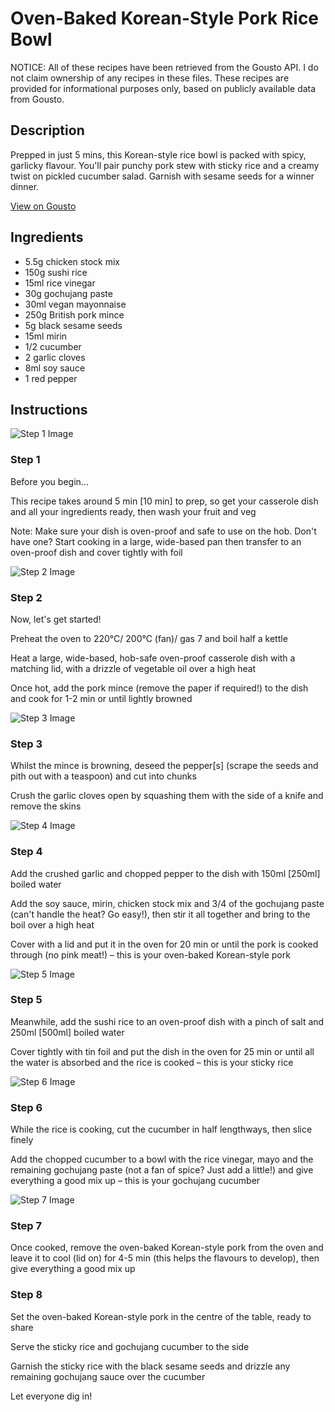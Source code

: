 # Oven-Baked Korean-Style Pork Rice Bowl

NOTICE: All of these recipes have been retrieved from the Gousto API. I do not claim ownership of any recipes in these files. These recipes are provided for informational purposes only, based on publicly available data from Gousto.

## Description

Prepped in just 5 mins, this Korean-style rice bowl is packed with spicy, garlicky flavour. You'll pair punchy pork stew with sticky rice and a creamy twist on pickled cucumber salad. Garnish with sesame seeds for a winner dinner. 

[View on Gousto](https://www.gousto.co.uk/recipes/cookbook/oven-baked-korean-style-pork-rice-bowl)

## Ingredients

- 5.5g chicken stock mix
- 150g sushi rice
- 15ml rice vinegar
- 30g gochujang paste
- 30ml vegan mayonnaise
- 250g British pork mince
- 5g black sesame seeds
- 15ml mirin
- 1/2 cucumber
- 2 garlic cloves
- 8ml soy sauce
- 1 red pepper

## Instructions

![Step 1 Image](https://production-media.gousto.co.uk/cms/recipe-step-image/step-1-1653318882719-x200.jpg)

### Step 1

Before you begin...

This recipe takes around 5 min <span class="text-danger">[10 min]</span> to prep, so get your casserole dish and all your ingredients ready, then wash your fruit and veg

Note: Make sure your dish is oven-proof and safe to use on the hob. Don't have one? Start cooking in a large, wide-based pan then transfer to an oven-proof dish and cover tightly with foil

![Step 2 Image](https://production-media.gousto.co.uk/cms/recipe-step-image/step-2-1653318892188-x200.jpg)

### Step 2

Now, let's get started!

Preheat the oven to 220°C/ 200°C (fan)/ gas 7 and boil half a kettle

Heat a large, wide-based, hob-safe oven-proof casserole dish with a matching lid, with a drizzle of vegetable oil over a high heat

Once hot, add the pork mince (remove the paper if required!) to the dish and cook for 1-2 min or until lightly browned

![Step 3 Image](https://production-media.gousto.co.uk/cms/recipe-step-image/step-3-1653318903217-x200.jpg)

### Step 3

Whilst the mince is browning, deseed the pepper<span class="text-danger">[s]</span> (scrape the seeds and pith out with a teaspoon) and cut into chunks

Crush the garlic cloves open by squashing them with the side of a knife and remove the skins

![Step 4 Image](https://production-media.gousto.co.uk/cms/recipe-step-image/step-4-1653318913796-x200.jpg)

### Step 4

Add the crushed garlic and chopped pepper to the dish with 150ml <span class="text-danger">[250ml]</span> boiled water

Add the soy sauce, mirin, chicken stock mix and 3/4 of the gochujang paste (can't handle the heat? Go easy!), then stir it all together and bring to the boil over a high heat

Cover with a lid and put it in the oven for 20 min or until the pork is cooked through (no pink meat!) – this is your oven-baked Korean-style pork

![Step 5 Image](https://production-media.gousto.co.uk/cms/recipe-step-image/step-5-1653318920858-x200.jpg)

### Step 5

Meanwhile, add the sushi rice to an oven-proof dish with a pinch of salt and 250ml <span class="text-danger">[500ml]</span> boiled water

Cover tightly with tin foil and put the dish in the oven for 25 min or until all the water is absorbed and the rice is cooked – this is your sticky rice

![Step 6 Image](https://production-media.gousto.co.uk/cms/recipe-step-image/step-6-1653318934200-x200.jpg)

### Step 6

While the rice is cooking, cut the cucumber in half lengthways, then slice finely

Add the chopped cucumber to a bowl with the rice vinegar, mayo and the remaining gochujang paste (not a fan of spice? Just add a little!) and give everything a good mix up – this is your gochujang cucumber

![Step 7 Image](https://production-media.gousto.co.uk/cms/recipe-step-image/step-7-1653318939565-x200.jpg)

### Step 7

Once cooked, remove the oven-baked Korean-style pork from the oven and leave it to cool (lid on) for 4-5 min (this helps the flavours to develop), then give everything a good mix up

### Step 8

Set the oven-baked Korean-style pork in the centre of the table, ready to share

Serve the sticky rice and gochujang cucumber to the side

Garnish the sticky rice with the black sesame seeds and drizzle any remaining gochujang sauce over the cucumber

Let everyone dig in!

